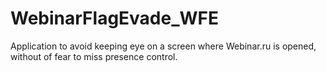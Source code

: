 # WebinarFlagEvade_WFE
Application to avoid keeping eye on a screen where Webinar.ru is opened, without of fear to miss presence control.
